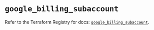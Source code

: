 # `google_billing_subaccount`

Refer to the Terraform Registry for docs: [`google_billing_subaccount`](https://registry.terraform.io/providers/hashicorp/google/6.16.0/docs/resources/billing_subaccount).
